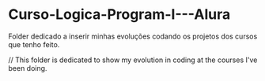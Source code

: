# Curso-Logica-Program-I---Alura

Folder dedicado a inserir minhas evoluções codando os projetos dos cursos que tenho feito. 

// This folder is dedicated to show my evolution in coding at the courses I've been doing.
